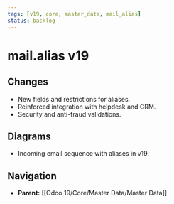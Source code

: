 ```yaml
---
tags: [v19, core, master_data, mail_alias]
status: backlog
---
```

# mail.alias v19

## Changes
- New fields and restrictions for aliases.
- Reinforced integration with helpdesk and CRM.
- Security and anti-fraud validations.

## Diagrams
- Incoming email sequence with aliases in v19.






## Navigation
- **Parent:** [[Odoo 19/Core/Master Data/Master Data]]
